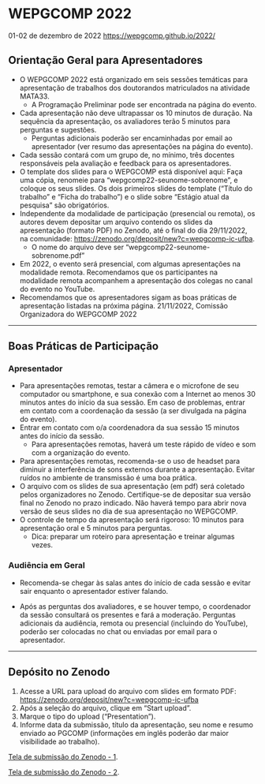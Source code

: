 # WEPGCOMP 2022
01-02 de dezembro de 2022
https://wepgcomp.github.io/2022/

## Orientação Geral para Apresentadores

- O WEPGCOMP 2022 está organizado em seis sessões temáticas para apresentação de trabalhos dos doutorandos matriculados na atividade MATA33.
    - A Programação Preliminar pode ser encontrada na página do evento.
-  Cada apresentação não deve ultrapassar os 10 minutos de duração. Na sequência da apresentação, os avaliadores terão 5 minutos para perguntas e sugestões.
    - Perguntas adicionais poderão ser encaminhadas por email ao apresentador (ver resumo das apresentações na página do evento).
- Cada sessão contará com um grupo de, no mínimo, três docentes responsáveis pela avaliação e feedback para os apresentadores.  
-  O template dos slides para o WEPGCOMP está disponível aqui: Faça uma cópia, renomeie para “wepgcomp22-seunome-sobrenome”, e coloque os seus slides. Os dois primeiros slides do template (“Título do trabalho” e “Ficha do trabalho”)  e o slide sobre “Estágio atual da pesquisa” são obrigatórios. 
- Independente da modalidade de participação (presencial ou remota), os autores devem depositar um arquivo contendo os slides da apresentação (formato PDF) no Zenodo, até o final do dia 29/11/2022, na comunidade: https://zenodo.org/deposit/new?c=wepgcomp-ic-ufba.
    - O nome do arquivo deve ser “wepgcomp22-seunome-sobrenome.pdf” 
- Em 2022, o evento será presencial, com algumas apresentações na modalidade remota. Recomendamos que os participantes na modalidade remota acompanhem a apresentação dos colegas no canal do evento no YouTube. 
- Recomendamos que os apresentadores sigam as boas práticas de apresentação listadas na próxima página.
21/11/2022, Comissão Organizadora do WEPGCOMP 2022

---

## Boas Práticas de Participação

### Apresentador

- Para apresentações remotas, testar a câmera e o microfone de seu computador ou smartphone, e sua conexão com a Internet ao menos 30 minutos antes do início da sua sessão. Em caso de problemas, entrar em contato com a coordenação da sessão (a ser divulgada na página do evento).
- Entrar em contato com o/a coordenadora da sua sessão 15 minutos antes do início da sessão. 
    - Para apresentações remotas, haverá um teste rápido de vídeo e som com a organização do evento.
- Para apresentações remotas, recomenda-se o uso de headset para diminuir a interferência de sons externos durante a apresentação. Evitar ruídos no ambiente de transmissão é uma boa prática.
- O arquivo com os slides de sua apresentação (em pdf) será coletado pelos organizadores no Zenodo. Certifique-se de depositar sua versão final no Zenodo no prazo indicado. Não haverá tempo para abrir nova versão de seus slides no dia de sua apresentação no WEPGCOMP.
- O controle de tempo da apresentação será rigoroso: 10 minutos para apresentação oral e 5 minutos para perguntas. 
    - Dica: preparar um roteiro para apresentação e treinar algumas vezes.

### Audiência em Geral

- Recomenda-se chegar às salas antes do início de cada sessão e evitar sair enquanto o apresentador estiver falando.

- Após as perguntas dos avaliadores, e se houver tempo, o coordenador da sessão consultará os presentes e fará a moderação. Perguntas adicionais da audiência, remota ou presencial (incluindo do YouTube), poderão ser colocadas no chat ou enviadas por email para o apresentador.

---

## Depósito no Zenodo

1. Acesse a URL para upload do arquivo com slides em formato PDF:
https://zenodo.org/deposit/new?c=wepgcomp-ic-ufba
2. Após a seleção do arquivo, clique em “Start upload”.
3. Marque o tipo do upload (“Presentation”).
4. Informe data da submissão, título da apresentação, seu nome e resumo enviado ao PGCOMP (informações em inglês poderão dar maior visibilidade ao trabalho).

[Tela de submissão do Zenodo - 1](./tela01.png).


[Tela de submissão do Zenodo - 2](./tela02.png).


